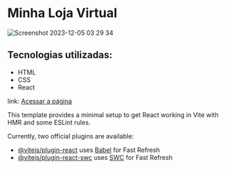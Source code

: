 # Minha Loja Virtual

![Screenshot 2023-12-05 03 29 34](https://github.com/IgorGazineo/minha-loja-virtual/assets/108752490/6343bf30-6cb3-45c4-8d55-430666365fa2)


<h2>Tecnologias utilizadas:</h2>
<ul>
 <li>HTML</li>
 <li>CSS</li>
 <li>React</li>
</ul>

link: <a href='https://minha-loja-virtual.netlify.app/'>Acessar a página</a>

This template provides a minimal setup to get React working in Vite with HMR and some ESLint rules.

Currently, two official plugins are available:

- [@vitejs/plugin-react](https://github.com/vitejs/vite-plugin-react/blob/main/packages/plugin-react/README.md) uses [Babel](https://babeljs.io/) for Fast Refresh
- [@vitejs/plugin-react-swc](https://github.com/vitejs/vite-plugin-react-swc) uses [SWC](https://swc.rs/) for Fast Refresh
